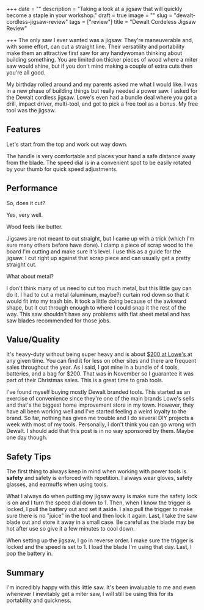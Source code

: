 +++
date = ""
description = "Taking a look at a jigsaw that will quickly become a staple in your workshop."
draft = true
image = ""
slug = "dewalt-cordless-jigsaw-review"
tags = ["review"]
title = "Dewalt Cordeless Jigsaw Review"

+++
The only saw I ever wanted was a jigsaw. They're maneuverable and, with some effort, can cut a straight line. Their versatility and portability make them an attractive first saw for any handywoman thinking about building something. You are limited on thicker pieces of wood where a miter saw would shine, but if you don't mind making a couple of extra cuts then you're all good.

My birthday rolled around and my parents asked me what I would like. I was in a new phase of building things but really needed a power saw. I asked for the Dewalt cordless jigsaw. Lowe's even had a bundle deal where you got a drill, impact driver, multi-tool, and got to pick a free tool as a bonus. My free tool was the jigsaw.

## Features

Let's start from the top and work out way down.

The handle is very comfortable and places your hand a safe distance away from the blade. The speed dial is in a convenient spot to be easily rotated by your thumb for quick speed adjustments.

## Performance

So, does it cut?

Yes, very well.

Wood feels like butter.

Jigsaws are not meant to cut straight, but I came up with a trick (which I'm sure many others before have done). I clamp a piece of scrap wood to the board I'm cutting and make sure it's level. I use this as a guide for the jigsaw. I cut right up against that scrap piece and can usually get a pretty straight cut.

What about metal?

I don't think many of us need to cut too much metal, but this little guy can do it. I had to cut a metal (aluminum, maybe?) curtain rod down so that it would fit into my trash bin. It took a little doing because of the awkward shape, but it cut through enough to where I could snap it the rest of the way. This saw shouldn't have any problems with flat sheet metal and has saw blades recommended for those jobs.

## Value/Quality

It's heavy-duty without being super heavy and is about [$200 at Lowe's ](https://www.lowes.com/pd/DEWALT-XR-20-Volt-Max-Brushless-Variable-Speed-Keyless-Cordless-Jigsaw-Battery-Not-Included/1000601417?cm_mmc=shp-_-c-_-prd-_-tol-_-google-_-lia-_-129-_-cordlessdrillsandcombokits-_-1000601417-_-0&placeholder=null&ds_rl=1286981&gclid=Cj0KCQjw4ImEBhDFARIsAGOTMj_tCSmIM5BKOMsEk7x1f1Z3N3o3-keCosg6BEI8D9k9MOwth-XaKQoaAk9iEALw_wcB&gclsrc=aw.ds)at any given time. You can find it for less on other sites and there are frequent sales throughout the year. As I said, I got mine in a bundle of 4 tools, batteries, and a bag for $200. That was in November so I guarantee it was part of their Christmas sales. This is a great time to grab tools.

I've found myself buying mostly Dewalt branded tools. This started as an exercise of convenience since they're one of the main brands Lowe's sells and that's the biggest home improvement store in my town. However, they have all been working well and I've started feeling a weird loyalty to the brand. So far, nothing has given me trouble and I do several DIY projects a week with most of my tools. Personally, I don't think you can go wrong with Dewalt. I should add that this post is in no way sponsored by them. Maybe one day though.

## Safety Tips

The first thing to always keep in mind when working with power tools is **safety** and safety is enforced with repetition. I always wear gloves, safety glasses, and earmuffs when using tools. 

What I always do when putting my jigsaw away is make sure the safety lock is on and I turn the speed dial down to 1. Then, when I know the trigger is locked, I pull the battery out and set it aside. I also pull the trigger to make sure there is no "juice" in the tool and then lock it again. Last, I take the saw blade out and store it away in a small case. Be careful as the blade may be hot after use so give it a few minutes to cool down. 

When setting up the jigsaw, I go in reverse order. I make sure the trigger is locked and the speed is set to 1. I load the blade I'm using that day. Last, I pop the battery in.

## Summary

I'm incredibly happy with this little saw. It's been invaluable to me and even whenever I inevitably get a miter saw, I will still be using this for its portability and quickness.